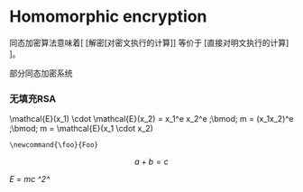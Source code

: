 # Homomorphic encryption 
同态加密算法意味着[ [解密[对密文执行的计算]] 等价于 [直接对明文执行的计算] ]。

部分同态加密系统
### 无填充RSA 
\mathcal{E}(x_1) \cdot \mathcal{E}(x_2) = x_1^e x_2^e \;\bmod\; m = (x_1x_2)^e \;\bmod\; m = \mathcal{E}(x_1 \cdot x_2)

```math_def
\newcommand{\foo}{Foo}
```
```math #yourmathlabel
a + b = c
```

_E = mc ^2^_
